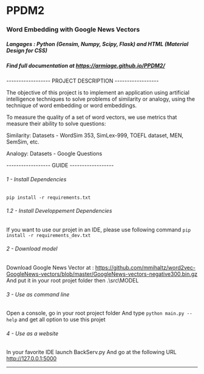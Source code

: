 # PPDM2
### Word Embedding with Google News Vectors

##### Langages : Python (Gensim, Numpy, Scipy, Flask) and HTML (Material Design for CSS)
##### Find full documentation at https://armiage.github.io/PPDM2/

------------------ PROJECT DESCRIPTION ------------------

The objective of this project is to implement an application using artificial intelligence techniques to solve problems of similarity or analogy, using the technique of word embedding or word embeddings.

To measure the quality of a set of word vectors, we use metrics that measure their ability to solve questions:

Similarity: Datasets - WordSim 353, SimLex-999, TOEFL dataset, MEN, SemSim, etc.

Analogy: Datasets - Google Questions

------------------ GUIDE ------------------

###### 1 - Install Dependencies
```pip install -r requirements.txt```

###### 1.2 - Install Developpement Dependencies
If you want to use our projet in an IDE, please use following command
```pip install -r requirements_dev.txt```

###### 2 - Download model
Download Google News Vector at : https://github.com/mmihaltz/word2vec-GoogleNews-vectors/blob/master/GoogleNews-vectors-negative300.bin.gz
And put it in your root projet folder then .\src\MODEL

###### 3 - Use as command line
Open a console, go in your root project folder
And type ```python main.py --help``` and get all option to use this projet

###### 4 - Use as a website
In your favorite IDE launch BackServ.py
And go at the following URL http://127.0.0.1:5000

------
